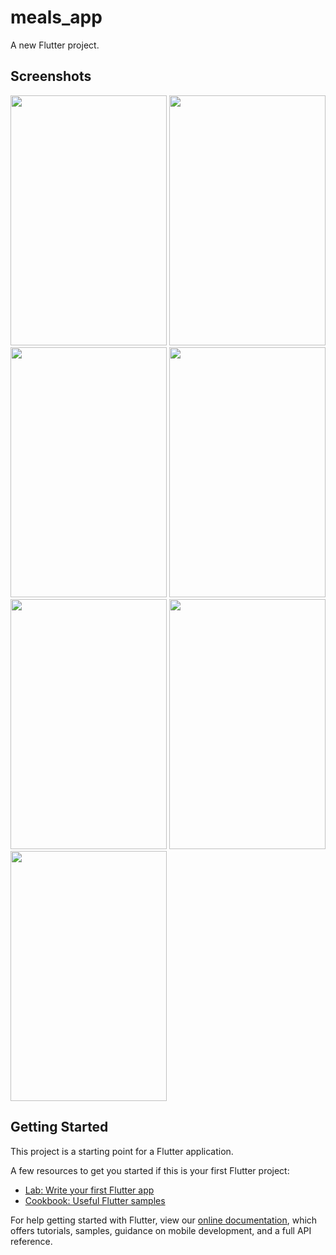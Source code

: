 # meals_app

A new Flutter project.

## Screenshots

<img height=400 width=250 src='https://res.cloudinary.com/dz5uxpwym/image/upload/v1567599188/WhatsApp_Image_2019-09-04_at_5.11.57_PM_n9js4n.jpg'/>

<img height=400 width=250 src='https://res.cloudinary.com/dz5uxpwym/image/upload/v1567599190/WhatsApp_Image_2019-09-04_at_5.11.57_PM_1_nhns7r.jpg'/>

<img height=400 width=250 src='https://res.cloudinary.com/dz5uxpwym/image/upload/v1567599571/WhatsApp_Image_2019-09-04_at_5.11.57_PM_2_kchtkv.jpg'/>

<img height=400 width=250 src='https://res.cloudinary.com/dz5uxpwym/image/upload/v1567599168/WhatsApp_Image_2019-09-04_at_5.11.57_PM_6_cd89pd.jpg'/>

<img height=400 width=250 src='https://res.cloudinary.com/dz5uxpwym/image/upload/v1567599181/WhatsApp_Image_2019-09-04_at_5.11.57_PM_3_sr2xfj.jpg'/>

<img height=400 width=250 src='https://res.cloudinary.com/dz5uxpwym/image/upload/v1567599175/WhatsApp_Image_2019-09-04_at_5.11.57_PM_4_tzwxml.jpg'/>

<img height=400 width=250 src='https://res.cloudinary.com/dz5uxpwym/image/upload/v1567599173/WhatsApp_Image_2019-09-04_at_5.11.57_PM_5_e5chst.jpg'/>

## Getting Started

This project is a starting point for a Flutter application.

A few resources to get you started if this is your first Flutter project:

- [Lab: Write your first Flutter app](https://flutter.dev/docs/get-started/codelab)
- [Cookbook: Useful Flutter samples](https://flutter.dev/docs/cookbook)

For help getting started with Flutter, view our
[online documentation](https://flutter.dev/docs), which offers tutorials,
samples, guidance on mobile development, and a full API reference.
